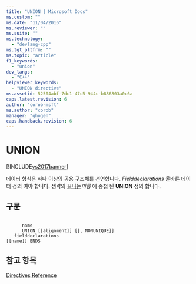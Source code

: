 ```yaml
---
title: "UNION | Microsoft Docs"
ms.custom: ""
ms.date: "11/04/2016"
ms.reviewer: ""
ms.suite: ""
ms.technology: 
  - "devlang-cpp"
ms.tgt_pltfrm: ""
ms.topic: "article"
f1_keywords: 
  - "union"
dev_langs: 
  - "C++"
helpviewer_keywords: 
  - "UNION directive"
ms.assetid: 52504abf-7dc1-47c5-944c-b886803a0c6a
caps.latest.revision: 6
author: "corob-msft"
ms.author: "corob"
manager: "ghogen"
caps.handback.revision: 6
---
```

# UNION
[!INCLUDE[vs2017banner](../../assembler/inline/includes/vs2017banner.md)]

데이터 형식은 하나 이상의 공용 구조체를 선언합니다.  *Fielddeclarations* 올바른 데이터 정의 여야 합니다.  생략의  [끝나는](../../assembler/masm/ends-masm.md)*이름* 에 중첩 된  **UNION** 정의 합니다.  
  
## 구문  
  
```  
  
      name   
      UNION [[alignment]] [[, NONUNIQUE]]  
   fielddeclarations  
[[name]] ENDS  
```  
  
## 참고 항목  
 [Directives Reference](../../assembler/masm/directives-reference.md)